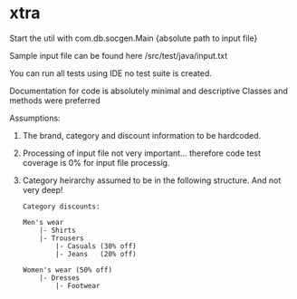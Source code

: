 # xtra

Start the util with com.db.socgen.Main {absolute path to input file}

Sample input file can be found here /src/test/java/input.txt

You can run all tests using IDE no test suite is created.  

Documentation for code is absolutely minimal and descriptive Classes and methods were preferred 


Assumptions:

1. The brand, category and discount information to be hardcoded.
2. Processing of input file not very important... therefore code test coverage is 0% for input file processig.
3. Category heirarchy assumed to be in the following structure. And not very deep!
       
       Category discounts:
       
       Men's wear
           |- Shirts
           |- Trousers
               |- Casuals (30% off)
               |- Jeans   (20% off)
    
       Women's wear (50% off)
           |- Dresses
               |- Footwear
    
